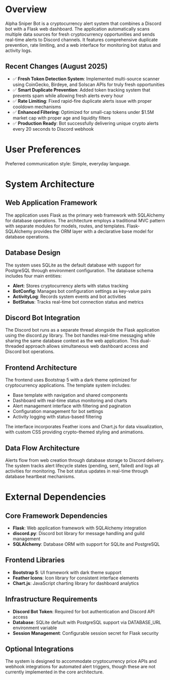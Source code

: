# Overview

Alpha Sniper Bot is a cryptocurrency alert system that combines a Discord bot with a Flask web dashboard. The application automatically scans multiple data sources for fresh cryptocurrency opportunities and sends real-time alerts to Discord channels. It features comprehensive duplicate prevention, rate limiting, and a web interface for monitoring bot status and activity logs.

## Recent Changes (August 2025)
- ✅ **Fresh Token Detection System**: Implemented multi-source scanner using CoinGecko, Birdeye, and Solscan APIs for truly fresh opportunities
- ✅ **Smart Duplicate Prevention**: Added token tracking system that prevents spam while allowing fresh alerts every hour
- ✅ **Rate Limiting**: Fixed rapid-fire duplicate alerts issue with proper cooldown mechanisms
- ✅ **Enhanced Filtering**: Optimized for small-cap tokens under $1.5M market cap with proper age and liquidity filters
- ✅ **Production Ready**: Bot successfully delivering unique crypto alerts every 20 seconds to Discord webhook

# User Preferences

Preferred communication style: Simple, everyday language.

# System Architecture

## Web Application Framework
The application uses Flask as the primary web framework with SQLAlchemy for database operations. The architecture employs a traditional MVC pattern with separate modules for models, routes, and templates. Flask-SQLAlchemy provides the ORM layer with a declarative base model for database operations.

## Database Design
The system uses SQLite as the default database with support for PostgreSQL through environment configuration. The database schema includes four main entities:
- **Alert**: Stores cryptocurrency alerts with status tracking
- **BotConfig**: Manages bot configuration settings as key-value pairs
- **ActivityLog**: Records system events and bot activities
- **BotStatus**: Tracks real-time bot connection status and metrics

## Discord Bot Integration
The Discord bot runs as a separate thread alongside the Flask application using the discord.py library. The bot handles real-time messaging while sharing the same database context as the web application. This dual-threaded approach allows simultaneous web dashboard access and Discord bot operations.

## Frontend Architecture
The frontend uses Bootstrap 5 with a dark theme optimized for cryptocurrency applications. The template system includes:
- Base template with navigation and shared components
- Dashboard with real-time status monitoring and charts
- Alert management interface with filtering and pagination
- Configuration management for bot settings
- Activity logging with status-based filtering

The interface incorporates Feather icons and Chart.js for data visualization, with custom CSS providing crypto-themed styling and animations.

## Data Flow Architecture
Alerts flow from web creation through database storage to Discord delivery. The system tracks alert lifecycle states (pending, sent, failed) and logs all activities for monitoring. The bot status updates in real-time through database heartbeat mechanisms.

# External Dependencies

## Core Framework Dependencies
- **Flask**: Web application framework with SQLAlchemy integration
- **discord.py**: Discord bot library for message handling and guild management
- **SQLAlchemy**: Database ORM with support for SQLite and PostgreSQL

## Frontend Libraries
- **Bootstrap 5**: UI framework with dark theme support
- **Feather Icons**: Icon library for consistent interface elements
- **Chart.js**: JavaScript charting library for dashboard analytics

## Infrastructure Requirements
- **Discord Bot Token**: Required for bot authentication and Discord API access
- **Database**: SQLite default with PostgreSQL support via DATABASE_URL environment variable
- **Session Management**: Configurable session secret for Flask security

## Optional Integrations
The system is designed to accommodate cryptocurrency price APIs and webhook integrations for automated alert triggers, though these are not currently implemented in the core architecture.